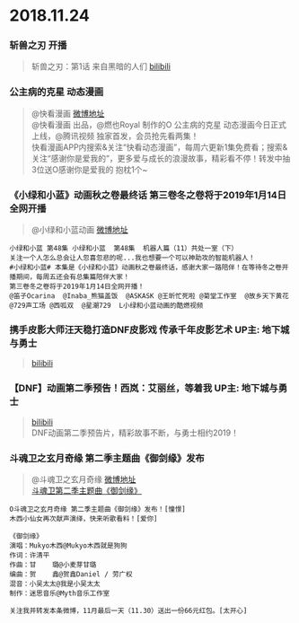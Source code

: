 # 2018.11.24

### 斩兽之刃 开播 
>斩兽之刃：第1话 来自黑暗的人们
>[bilibili](https://www.bilibili.com/bangumi/play/ep256641)  


### 公主病的克星 动态漫画
> @快看漫画   [微博地址](https://weibo.com/5319457132/H48gHCwV0)  
>@快看漫画 出品，@燃也Royal 制作的O 公主病的克星 动态漫画今日正式上线，@腾讯视频 独家首发，会员抢先看两集！  
>快看漫画APP内搜索&关注“快看动态漫画”，每周六更新1集免费看；搜索&关注“感谢你是爱我的”，更多爱与成长的浪漫故事，精彩看不停！转发中抽3位送O感谢你是爱我的 抱枕1个~   


### 《小绿和小蓝》动画秋之卷最终话  第三卷冬之卷将于2019年1月14日全网开播

> @小绿和小蓝动画  [微博地址](https://weibo.com/2386485133/H47Ml6L0e)  
```
小绿和小蓝 第48集 小绿和小蓝  第48集  机器人篇（11）共处一室（下）
关注一个人怎么总会让人忽喜忽悲的呢...我也想要一个可以神助攻的智能机器人！
#小绿和小蓝# 本集是《小绿和小蓝》动画秋之卷最终话，感谢大家一路陪伴！在等待冬之卷开播期间，每周五还会有总集篇陪伴大家！
第三卷冬之卷将于2019年1月14日全网开播！
@笛子Ocarina  @Inaba_熊猫盖饭  @ASKASK @王昕忙死啦 @菊堂工作室  @故乡天下黄花 @729声工场 @西呱双  @星潮729  L小绿和小蓝动画的酷燃视频
```


### 携手皮影大师汪天稳打造DNF皮影戏 传承千年皮影艺术 UP主: 地下城与勇士
>[bilibili](https://www.bilibili.com/video/av36604767)   


### 【DNF】动画第二季预告！西岚：艾丽丝，等着我 UP主: 地下城与勇士
>[bilibili](https://www.bilibili.com/video/av36603990)  
>DNF动画第二季预告片，精彩故事不断，与勇士相约2019！  


### 斗魂卫之玄月奇缘 第二季主题曲《御剑缘》发布  
> @斗魂卫之玄月奇缘  [微博地址](https://weibo.com/6452646514/H4b2x2p4B)  
>[斗魂卫第二季主题曲《御剑缘》](https://v.qq.com/x/cover/dvev3kvdkwlppob/t0028sknmeq.html)   
```
O斗魂卫之玄月奇缘 第二季主题曲《御剑缘》发布！[憧憬]
木西小仙女再次献声演绎，快来听歌看料！[爱你]

《御剑缘》
演唱：Mukyo木西@Mukyo木西就是狗狗
作词：许清平
作曲：甘    璐@小麦芽甘璐
编曲：贺    鑫@贺鑫Daniel / 劳广权
混音：小吴太太@我是小吴太太
制作：迷思音乐@Myth音乐工作室

关注我并转发本条微博，11月最后一天（11.30）送出一份66元红包。[太开心]
```
